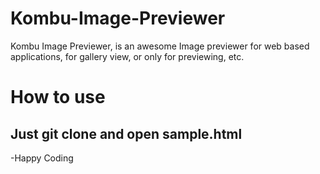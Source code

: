 # Kombu-Image-Previewer
Kombu Image Previewer, is an awesome Image previewer for web based applications, for gallery view, or only for previewing, etc.

# How to use

## Just git clone and open sample.html

-Happy Coding
